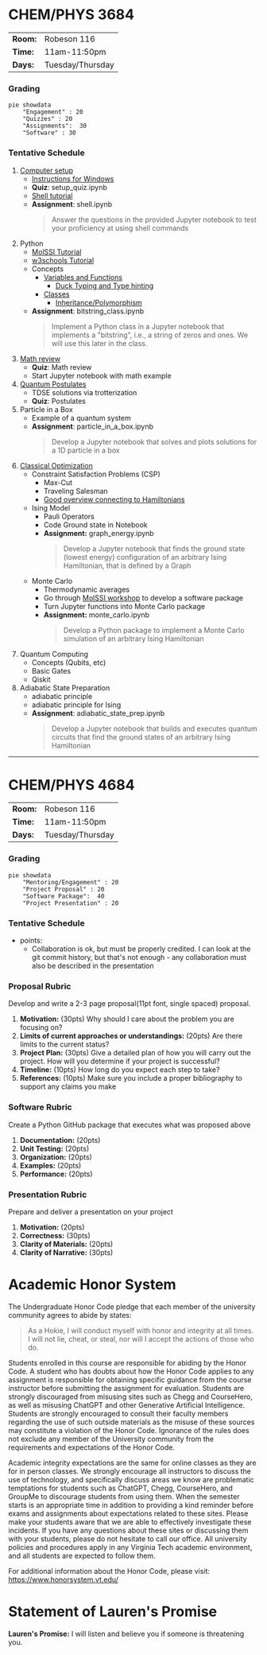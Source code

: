 # CHEM/PHYS 3684

| | |
| --- | --- |
| **Room:** |  Robeson 116 |
| **Time:** | 11am-11:50pm |
| **Days:** | Tuesday/Thursday |

### Grading
```mermaid
pie showdata
	"Engagement" : 20
	"Quizzes" : 20
	"Assignments":  30
	"Software" : 30
```

### Tentative Schedule
1. [Computer setup](https://education.molssi.org/python-package-best-practices/setup.html)
	- [Instructions for Windows](https://chem-phys-x684.github.io/python-package-best-practices/setup.html#installing-wsl-windows-users-only)
	- **Quiz**: setup_quiz.ipynb 
	- [Shell tutorial](https://swcarpentry.github.io/shell-novice/)
	- **Assignment**: shell.ipynb 
		> Answer the questions in the provided Jupyter notebook to test your proficiency at using shell commands
1. Python
	- [MolSSI Tutorial](https://education.molssi.org/python_scripting_cms/01-introduction/index.html)
	- [w3schools Tutorial](https://www.w3schools.com/python/default.asp)
	- Concepts
		- [Variables and Functions](https://www.w3schools.com/python/python_variables.asp)
			- [Duck Typing and Type hinting](https://chem-phys-x684.github.io/python-package-best-practices/06-type-hinting.html)
		- [Classes](https://www.w3schools.com/python/python_classes.asp)
			- [Inheritance/Polymorphism](https://www.w3schools.com/python/python_inheritance.asp)
	- **Assignment**: bitstring_class.ipynb 
		> Implement a Python class in a Jupyter notebook that implements a "bitstring", i.e., a string of zeros and ones. We will use this later in the class. 
3. [Math review](<Math Review.md>)
	- **Quiz**: Math review
	- Start Jupyter notebook with math example
4. [Quantum Postulates](Postulates/README.md)  
	- TDSE solutions via trotterization
	- **Quiz**: Postulates
4. Particle in a Box
	- Example of a quantum system
	- **Assignment**: particle_in_a_box.ipynb 
		> Develop a Jupyter notebook that solves and plots solutions for a 1D particle in a box 
2. [Classical Optimization](CSP/README.md)
	- Constraint Satisfaction Problems (CSP)
		- Max-Cut
		- Traveling Salesman
		- [Good overview connecting to Hamiltonians](https://arxiv.org/pdf/1501.07030.pdf)
	- Ising Model
		- Pauli Operators
		- Code Ground state in Notebook
		- **Assignment:** graph_energy.ipynb
			> Develop a Jupyter notebook that finds the ground state (lowest energy) configuration of an arbitrary Ising Hamiltonian, that is defined by a Graph 
	- Monte Carlo 
		- Thermodynamic averages
		- Go through [MolSSI workshop](https://education.molssi.org/python-package-best-practices/) to develop a software package
		- Turn Jupyter functions into Monte Carlo package 
		- **Assignment:** monte_carlo.ipynb
			> Develop a Python package to implement a Monte Carlo simulation of an arbitrary Ising Hamiltonian
1. Quantum Computing
	- Concepts (Qubits, etc)
	- Basic Gates
	- Qiskit
5. Adiabatic State Preparation
	<!-- - Ising $\rightarrow$ Heisenberg  -->
	- adiabatic principle
	- adiabatic principle for Ising
	- **Assignment**: adiabatic_state_prep.ipynb
		> Develop a Jupyter notebook that builds and executes quantum circuits that find the ground states of an arbitrary Ising Hamiltonian

---

# CHEM/PHYS 4684 

| | |
| --- | --- |
| **Room:** |  Robeson 116 |
| **Time:** | 11am-11:50pm |
| **Days:** | Tuesday/Thursday |


### Grading
```mermaid
pie showdata
	"Mentoring/Engagement" : 20
	"Project Proposal" : 20
	"Software Package":  40
	"Project Presentation" : 20
```

### Tentative Schedule
- points:
	- Collaboration is ok, but must be properly credited. I can look at the git commit history, but that's not enough - any collaboration must also be described in the presentation

### Proposal Rubric
Develop and write a 2-3 page proposal(11pt font, single spaced) proposal.

1. **Motivation:**  (30pts) 
   Why should I care about the problem you are focusing on? 
2. **Limits of current approaches or understandings:** (20pts) 
   Are there limits to the current status?
3. **Project Plan:** (30pts) 
   Give a detailed plan of how you will carry out the project. How will you determine if your project is successful?
4. **Timeline:** (10pts) 
   How long do you expect each step to take?
5. **References:** (10pts) 
   Make sure you include a proper bibliography to support any claims you make

### Software Rubric
Create a Python GitHub package that executes what was proposed above
1. **Documentation:** (20pts)
2. **Unit Testing:** (20pts)
3. **Organization:** (20pts)
4. **Examples:** (20pts)
5. **Performance:** (20pts)


### Presentation Rubric
Prepare and deliver a presentation on your project
1. **Motivation:** (20pts)
1. **Correctness:** (30pts)
2. **Clarity of Materials:** (20pts)
2. **Clarity of Narrative:** (30pts)


# Academic Honor System
The Undergraduate Honor Code pledge that each member of the university community agrees to abide by states:

>As a Hokie, I will conduct myself with honor and integrity at all times.  I will not lie, cheat, or steal, nor will I accept the actions of those who do.


Students enrolled in this course are responsible for abiding by the Honor Code. A student who
has doubts about how the Honor Code applies to any assignment is responsible for obtaining
specific guidance from the course instructor before submitting the assignment for evaluation.
Students are strongly discouraged from misusing sites such as Chegg and CourseHero, as well as
misusing ChatGPT and other Generative Artificial Intelligence. Students are strongly
encouraged to consult their faculty members regarding the use of such outside materials as the
misuse of these sources may constitute a violation of the Honor Code. Ignorance of the rules
does not exclude any member of the University community from the requirements and
expectations of the Honor Code.

Academic integrity expectations are the same for online classes as they are for in person classes.
We strongly encourage all instructors to discuss the use of technology, and specifically discuss
areas we know are problematic temptations for students such as ChatGPT, Chegg, CourseHero,
and GroupMe to discourage students from using them. When the semester starts is an
appropriate time in addition to providing a kind reminder before exams and assignments about
expectations related to these sites. Please make your students aware that we are able to
effectively investigate these incidents. If you have any questions about these sites or discussing
them with your students, please do not hesitate to call our office. All university policies and
procedures apply in any Virginia Tech academic environment, and all students are expected to
follow them.

For additional information about the Honor Code, please visit: https://www.honorsystem.vt.edu/


# Statement of Lauren's Promise
**Lauren's Promise:** I will listen and believe you if someone is threatening you.
